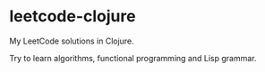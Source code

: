 # leetcode-clojure
My LeetCode solutions in Clojure.

Try to learn algorithms, functional programming and Lisp grammar.
